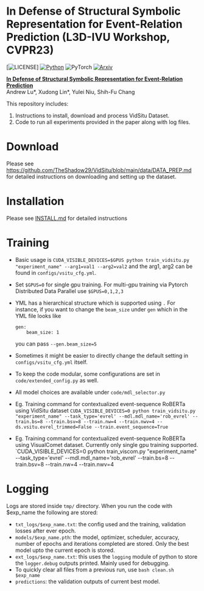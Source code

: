 # In Defense of Structural Symbolic Representation for Event-Relation Prediction (L3D-IVU Workshop, CVPR23)

[![LICENSE](https://img.shields.io/badge/license-MIT-green)]
[![Python](https://img.shields.io/badge/python-3.6-blue)](https://www.python.org/)
![PyTorch](https://img.shields.io/badge/pytorch-1.5-yellow)
[![Arxiv](https://img.shields.io/badge/Arxiv-2301.03410-purple)](https://arxiv.org/abs/2301.03410)

**[In Defense of Structural Symbolic Representation for Event-Relation Prediction](https://arxiv.org/abs/2301.03410)**<br>
Andrew Lu*, Xudong Lin*, Yulei Niu, Shih-Fu Chang

This repository includes:

1. Instructions to install, download and process VidSitu Dataset.
2. Code to run all experiments provided in the paper along with log files.

# Download

Please see https://github.com/TheShadow29/VidSitu/blob/main/data/DATA_PREP.md for detailed instructions on downloading and setting up the dataset.

# Installation

Please see [INSTALL.md](./INSTALL.md) for detailed instructions


# Training

- Basic usage is `CUDA_VISIBLE_DEVICES=$GPUS python train_vidsitu.py "experiment_name" --arg1=val1 --arg2=val2` and the arg1, arg2 can be found in `configs/vsitu_cfg.yml`.


- Set `$GPUS=0` for single gpu training. For multi-gpu training via Pytorch Distributed Data Parallel use `$GPUS=0,1,2,3`

- YML has a hierarchical structure which is supported using `.`
    For instance, if you want to change the `beam_size` under `gen` which in the YML file looks like
    ```
    gen:
        beam_size: 1
    ```
    you can pass `--gen.beam_size=5`

- Sometimes it might be easier to directly change the default setting in `configs/vsitu_cfg.yml` itself.

- To keep the code modular, some configurations are set in `code/extended_config.py` as well.

- All model choices are available under `code/mdl_selector.py`

- Eg. Training command for contextualized event-sequence RoBERTa using VidSitu dataset `CUDA_VISIBLE_DEVICES=0 python train_vidsitu.py "experiment_name" --task_type='evrel' --mdl.mdl_name='rob_evrel' --train.bs=8 --train.bsv=8 --train.nw=4 --train.nwv=4 --ds.vsitu.evrel_trimmed=False --train.event_sequence=True`

- Eg. Training command for contextualized event-sequence RoBERTa using VisualComet dataset. Currently only single gpu training supported. `CUDA_VISIBLE_DEVICES=0 python train_viscom.py "experiment_name" --task_type='evrel' --mdl.mdl_name='rob_evrel' --train.bs=8 --train.bsv=8 --train.nw=4 --train.nwv=4 




# Logging

Logs are stored inside `tmp/` directory. When you run the code with $exp_name the following are stored:
- `txt_logs/$exp_name.txt`: the config used and the training, validation losses after ever epoch.
- `models/$exp_name.pth`: the model, optimizer, scheduler, accuracy, number of epochs and iterations completed are stored. Only the best model upto the current epoch is stored.
- `ext_logs/$exp_name.txt`: this uses the `logging` module of python to store the `logger.debug` outputs printed. Mainly used for debugging.
- To quickly clear all files from a previous run, use `bash clean.sh $exp_name`
- `predictions`: the validation outputs of current best model.

